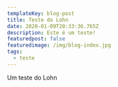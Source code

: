 ```yaml
---
templateKey: blog-post
title: Teste do Lohn
date: 2020-01-09T20:33:36.765Z
description: Este é um teste!
featuredpost: false
featuredimage: /img/blog-index.jpg
tags:
  - teste
---
```

Um teste do Lohn
